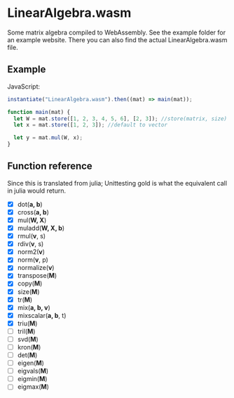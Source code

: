 # LinearAlgebra.wasm

Some matrix algebra compiled to WebAssembly. See the example folder for an example website. There you can also find the actual LinearAlgebra.wasm file.

## Example

JavaScript:

```js
instantiate("LinearAlgebra.wasm").then((mat) => main(mat));

function main(mat) {
  let W = mat.store([1, 2, 3, 4, 5, 6], [2, 3]); //store(matrix, size)
  let x = mat.store([1, 2, 3]); //default to vector

  let y = mat.mul(W, x);
}
```

## Function reference

Since this is translated from julia; Unittesting gold is what the equivalent call in julia would return.

- [x] dot(**a, b**)
- [x] cross(**a, b**)
- [x] mul(**W, X**)
- [x] muladd(**W, X, b**)
- [x] rmul(**v**, s)
- [x] rdiv(**v**, s)
- [x] norm2(**v**)
- [x] norm(**v**, p)
- [x] normalize(**v**)
- [x] transpose(**M**)
- [x] copy(**M**)
- [x] size(**M**)
- [x] tr(**M**)
- [x] mix(**a, b, v**)
- [x] mixscalar(**a, b**, t)
- [x] triu(**M**)
- [ ] tril(**M**)
- [ ] svd(**M**)
- [ ] kron(**M**)
- [ ] det(**M**)
- [ ] eigen(**M**)
- [ ] eigvals(**M**)
- [ ] eigmin(**M**)
- [ ] eigmax(**M**)
